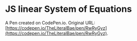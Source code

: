 # JS linear System of Equations

A Pen created on CodePen.io. Original URL: [https://codepen.io/TheLiteralBae/pen/RwRyGyz](https://codepen.io/TheLiteralBae/pen/RwRyGyz).


